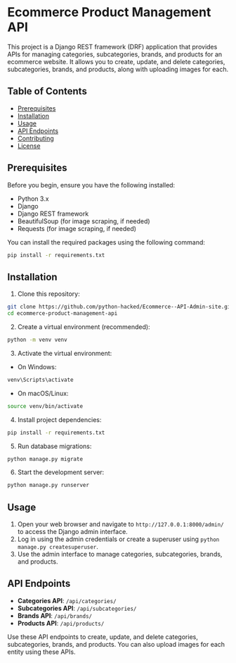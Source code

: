 # Ecommerce Product Management API

This project is a Django REST framework (DRF) application that provides APIs for managing categories, subcategories, brands, and products for an ecommerce website. It allows you to create, update, and delete categories, subcategories, brands, and products, along with uploading images for each.

## Table of Contents

- [Prerequisites](#prerequisites)
- [Installation](#installation)
- [Usage](#usage)
- [API Endpoints](#api-endpoints)
- [Contributing](#contributing)
- [License](#license)

## Prerequisites

Before you begin, ensure you have the following installed:

- Python 3.x
- Django
- Django REST framework
- BeautifulSoup (for image scraping, if needed)
- Requests (for image scraping, if needed)

You can install the required packages using the following command:

```bash
pip install -r requirements.txt
```

## Installation

1. Clone this repository:

```bash
git clone https://github.com/python-hacked/Ecommerce--API-Admin-site.git
cd ecommerce-product-management-api
```

2. Create a virtual environment (recommended):

```bash
python -m venv venv
```

3. Activate the virtual environment:

- On Windows:

```bash
venv\Scripts\activate
```

- On macOS/Linux:

```bash
source venv/bin/activate
```

4. Install project dependencies:

```bash
pip install -r requirements.txt
```

5. Run database migrations:

```bash
python manage.py migrate
```

6. Start the development server:

```bash
python manage.py runserver
```

## Usage

1. Open your web browser and navigate to `http://127.0.0.1:8000/admin/` to access the Django admin interface.
2. Log in using the admin credentials or create a superuser using `python manage.py createsuperuser`.
3. Use the admin interface to manage categories, subcategories, brands, and products.

## API Endpoints

- **Categories API**: `/api/categories/`
- **Subcategories API**: `/api/subcategories/`
- **Brands API**: `/api/brands/`
- **Products API**: `/api/products/`

Use these API endpoints to create, update, and delete categories, subcategories, brands, and products. You can also upload images for each entity using these APIs.


